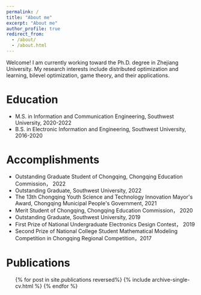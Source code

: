 ```yaml
---
permalink: /
title: "About me"
excerpt: "About me"
author_profile: true
redirect_from: 
  - /about/
  - /about.html
---
```


Welcome! I am currently  working toward the Ph.D. degree in Zhejiang University.  My research interests include distributed optimization and learning, bilevel optimization,  game theory, and their applications.

Education
======

* M.S. in Information and Communication Engineering, Southwest University, 2020-2022
* B.S. in Electronic Information and Engineering, Southwest University, 2016-2020


Accomplishments
======
*  Outstanding Graduate Student of Chongqing, Chongqing Education Commission， 2022
*  Outstanding Graduate, Southwest University, 2022
*  The 13th Chongqing Youth Science and Technology Innovation Mayor's Award, Chongqing Municipal People's Government, 2021
*  Merit Student of Chongqing, Chongqing Education Commission， 2020
*  Outstanding Graduate, Southwest University, 2019
*  First Prize of National Undergraduate Electronics Design Contest， 2019
*  Second Prize of National College Student Mathematical Modeling Competition in Chongqing Regional Competition，2017

Publications
======
  <ul>{% for post in site.publications reversed%}
    {% include archive-single-cv.html %}
  {% endfor %}</ul>
